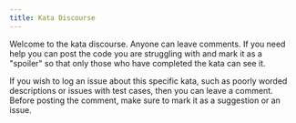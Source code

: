 ```yaml
---
title: Kata Discourse
---
```


Welcome to the kata discourse. Anyone can leave comments. If you need help you can post the code you are struggling with and mark it as a "spoiler" so that only those who have completed the kata can see it.

If you wish to log an issue about this specific kata, such as poorly worded descriptions or issues with test cases, then you can leave a comment. Before posting the comment, make sure to mark it as a suggestion or an issue.
